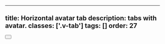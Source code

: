 <!--
 *              © 2025 Visa
 *
 * Licensed under the Apache License, Version 2.0 (the "License");
 * you may not use this file except in compliance with the License.
 * You may obtain a copy of the License at
 *
 *         http://www.apache.org/licenses/LICENSE-2.0
 *
 * Unless required by applicable law or agreed to in writing, software
 * distributed under the License is distributed on an "AS IS" BASIS,
 * WITHOUT WARRANTIES OR CONDITIONS OF ANY KIND, either express or implied.
 * See the License for the specific language governing permissions and
 * limitations under the License.
 *
 -->
---
title: Horizontal avatar tab 
description: tabs with avatar. 
classes: ['.v-tab']
tags: []
order: 27
---

<div class="v-tab"> 
  <button class="v-button v-button-large v-button-tertiary" aria-label="Alex Miller" aria-expanded="false"> 
    <svg focusable="false" aria-hidden="true" class="v-avatar v-icon v-icon-visa v-icon-low" viewBox="0 0 24 24"> 
      <use href="#visa-account-low"></use> 
    </svg> 
    <svg focusable="false" aria-hidden="true" class="v-icon v-icon-visa v-icon-tiny v-tab-suffix" viewBox="0 0 16 16"> 
      <use href="#visa-chevron-down-tiny"></use> 
    </svg> 
  </button> 
</div>
